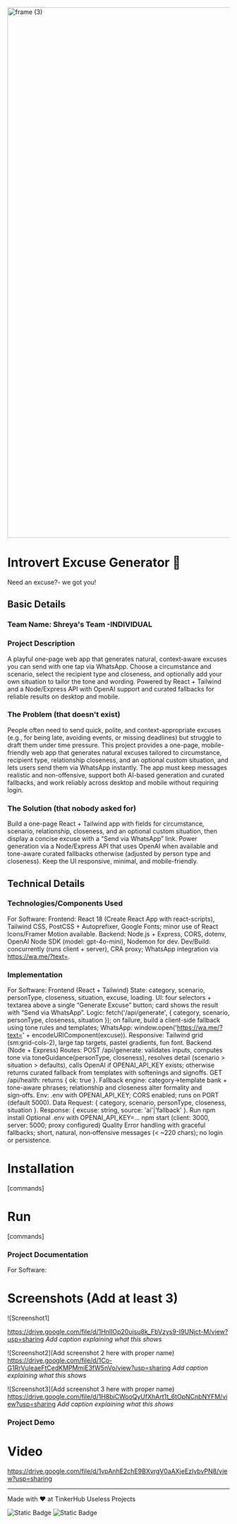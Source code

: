 <img width="3188" height="1202" alt="frame (3)" src="https://github.com/user-attachments/assets/517ad8e9-ad22-457d-9538-a9e62d137cd7"/>


# Introvert Excuse Generator 🎯
Need an excuse?- we got you!

## Basic Details
### Team Name: Shreya's Team -INDIVIDUAL

### Project Description
A playful one-page web app that generates natural, context‑aware excuses you can send with one tap via WhatsApp. Choose a circumstance and scenario, select the recipient type and closeness, and optionally add your own situation to tailor the tone and wording. Powered by React + Tailwind and a Node/Express API with OpenAI support and curated fallbacks for reliable results on desktop and mobile.

### The Problem (that doesn't exist)
People often need to send quick, polite, and context-appropriate excuses (e.g., for being late, avoiding events, or missing deadlines) but struggle to draft them under time pressure. This project provides a one-page, mobile-friendly web app that generates natural excuses tailored to circumstance, recipient type, relationship closeness, and an optional custom situation, and lets users send them via WhatsApp instantly. The app must keep messages realistic and non-offensive, support both AI-based generation and curated fallbacks, and work reliably across desktop and mobile without requiring login.

### The Solution (that nobody asked for)
Build a one-page React + Tailwind app with fields for circumstance, scenario, relationship, closeness, and an optional custom situation, then display a concise excuse with a “Send via WhatsApp” link. Power generation via a Node/Express API that uses OpenAI when available and tone-aware curated fallbacks otherwise (adjusted by person type and closeness). Keep the UI responsive, minimal, and mobile-friendly.

## Technical Details
### Technologies/Components Used
For Software:
Frontend: React 18 (Create React App with react-scripts), Tailwind CSS, PostCSS + Autoprefixer, Google Fonts; minor use of React Icons/Framer Motion available.
Backend: Node.js + Express, CORS, dotenv, OpenAI Node SDK (model: gpt-4o-mini), Nodemon for dev.
Dev/Build: concurrently (runs client + server), CRA proxy; WhatsApp integration via https://wa.me/?text=.

### Implementation
For Software:
Frontend (React + Tailwind)
State: category, scenario, personType, closeness, situation, excuse, loading.
UI: four selectors + textarea above a single “Generate Excuse” button; card shows the result with “Send via WhatsApp”.
Logic: fetch('/api/generate', { category, scenario, personType, closeness, situation }); on failure, build a client-side fallback using tone rules and templates; WhatsApp: window.open('https://wa.me/?text=' + encodeURIComponent(excuse)).
Responsive: Tailwind grid (sm:grid-cols-2), large tap targets, pastel gradients, fun font.
Backend (Node + Express)
Routes:
POST /api/generate: validates inputs, computes tone via toneGuidance(personType, closeness), resolves detail (scenario > situation > defaults), calls OpenAI if OPENAI_API_KEY exists; otherwise returns curated fallback from templates with softenings and signoffs.
GET /api/health: returns { ok: true }.
Fallback engine: category→template bank + tone-aware phrases; relationship and closeness alter formality and sign‑offs.
Env: .env with OPENAI_API_KEY; CORS enabled; runs on PORT (default 5000).
Data
Request: { category, scenario, personType, closeness, situation }.
Response: { excuse: string, source: 'ai'|'fallback' }.
Run
npm install
Optional .env with OPENAI_API_KEY=...
npm start (client: 3000, server: 5000; proxy configured)
Quality
Error handling with graceful fallbacks; short, natural, non‑offensive messages (< ~220 chars); no login or persistence.

# Installation
[commands]

# Run
[commands]

### Project Documentation
For Software:

# Screenshots (Add at least 3)
![Screenshot1]

https://drive.google.com/file/d/1HnlIOp20ujsu8k_FbVzys9-I9UNjct-M/view?usp=sharing
*Add caption explaining what this shows*

![Screenshot2](Add screenshot 2 here with proper name)
https://drive.google.com/file/d/1Co-G1RrVuIeaeFtCedKMPMmiE3fW5nVo/view?usp=sharing
*Add caption explaining what this shows*

![Screenshot3](Add screenshot 3 here with proper name)
https://drive.google.com/file/d/1H8biCWooQyUfXhArt1t_6tOpNCnbNYFM/view?usp=sharing
*Add caption explaining what this shows*


### Project Demo
# Video
https://drive.google.com/file/d/1vpAnhE2chE9BXvrgV0aAXjeEzIvbvPN8/view?usp=sharing


---
Made with ❤️ at TinkerHub Useless Projects 

![Static Badge](https://img.shields.io/badge/TinkerHub-24?color=%23000000&link=https%3A%2F%2Fwww.tinkerhub.org%2F)
![Static Badge](https://img.shields.io/badge/UselessProjects--25-25?link=https%3A%2F%2Fwww.tinkerhub.org%2Fevents%2FQ2Q1TQKX6Q%2FUseless%2520Projects)



